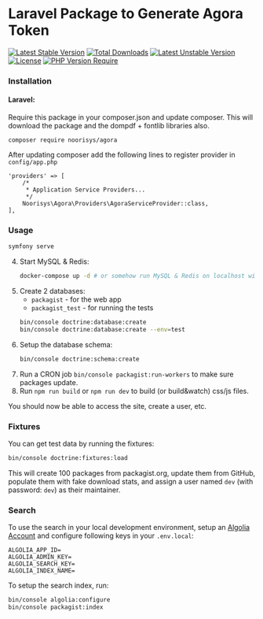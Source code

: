 # Laravel Package to Generate Agora Token

[![Latest Stable Version](http://poser.pugx.org/phpunit/phpunit/v)](https://packagist.org/packages/phpunit/phpunit) [![Total Downloads](http://poser.pugx.org/phpunit/phpunit/downloads)](https://packagist.org/packages/phpunit/phpunit) [![Latest Unstable Version](http://poser.pugx.org/phpunit/phpunit/v/unstable)](https://packagist.org/packages/phpunit/phpunit) [![License](http://poser.pugx.org/phpunit/phpunit/license)](https://packagist.org/packages/phpunit/phpunit) [![PHP Version Require](http://poser.pugx.org/phpunit/phpunit/require/php)](https://packagist.org/packages/phpunit/phpunit)

### Installation


   #### Laravel:
   Require this package in your composer.json and update composer. This will download the package and the dompdf + fontlib libraries also.
   
   ```
   composer require noorisys/agora
   ```
   
   After updating composer add the following lines to register provider in ```config/app.php```
   
   ```
   'providers' => [
       /*
        * Application Service Providers...
        */
       Noorisys\Agora\Providers\AgoraServiceProvider::class,
   ],
```
   
### Usage
   ```bash
   symfony serve
   ```
4. Start MySQL & Redis:
   ```bash
   docker-compose up -d # or somehow run MySQL & Redis on localhost without docker
   ```
5. Create 2 databases:
    - `packagist` - for the web app
    - `packagist_test` - for running the tests
   ```bash
   bin/console doctrine:database:create
   bin/console doctrine:database:create --env=test
   ```
6. Setup the database schema:
   ```bash
   bin/console doctrine:schema:create
   ```
7. Run a CRON job `bin/console packagist:run-workers` to make sure packages update.
8. Run `npm run build` or `npm run dev` to build (or build&watch) css/js files.

You should now be able to access the site, create a user, etc.

### Fixtures

You can get test data by running the fixtures:

```bash
bin/console doctrine:fixtures:load
 ```

This will create 100 packages from packagist.org, update them from GitHub,
populate them with fake download stats, and assign a user named `dev`
(with password: `dev`) as their maintainer.

### Search

To use the search in your local development environment, setup an
[Algolia Account](https://www.algolia.com/) and configure following keys
in your `.env.local`:

```dotenv
ALGOLIA_APP_ID=
ALGOLIA_ADMIN_KEY=
ALGOLIA_SEARCH_KEY=
ALGOLIA_INDEX_NAME=
```

To setup the search index, run:

```bash
bin/console algolia:configure
bin/console packagist:index
```


